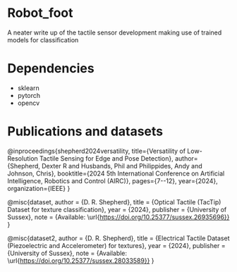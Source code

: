 # Robot_foot
A neater write up of the tactile sensor development making use of trained models for classification

# Dependencies
- sklearn
- pytorch
- opencv

# Publications and datasets

@inproceedings{shepherd2024versatility,
  title={Versatility of Low-Resolution Tactile Sensing for Edge and Pose Detection},
  author={Shepherd, Dexter R and Husbands, Phil and Philippides, Andy and Johnson, Chris},
  booktitle={2024 5th International Conference on Artificial Intelligence, Robotics and Control (AIRC)},
  pages={7--12},
  year={2024},
  organization={IEEE}
}

@misc{dataset,
  author = {D. R. Shepherd},
  title = {Optical Tactile (TacTip) Dataset for texture classification},
  year = {2024},
  publisher = {University of Sussex},
  note = {Available: \url{https://doi.org/10.25377/sussex.26935696}}
}

@misc{dataset2,
  author = {D. R. Shepherd},
  title = {Electrical Tactile Dataset (Piezoelectric and Accelerometer) for textures},
  year = {2024},
  publisher = {University of Sussex},
  note = {Available: \url{https://doi.org/10.25377/sussex.28033589}}
}